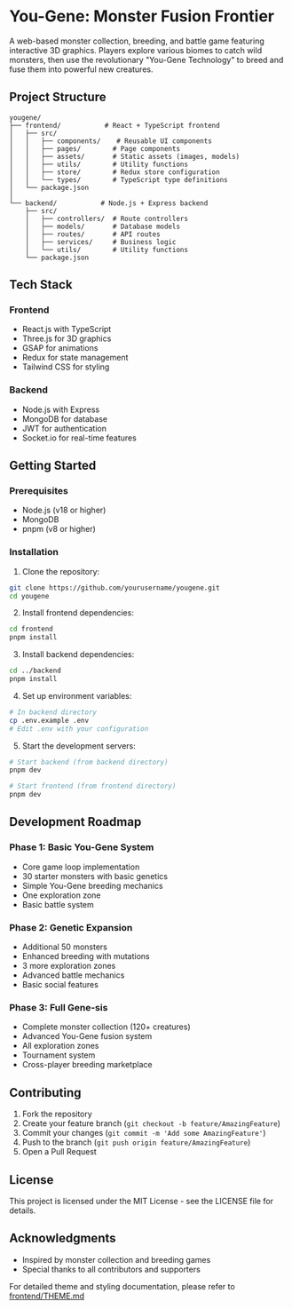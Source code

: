 # You-Gene: Monster Fusion Frontier

A web-based monster collection, breeding, and battle game featuring interactive 3D graphics. Players explore various biomes to catch wild monsters, then use the revolutionary "You-Gene Technology" to breed and fuse them into powerful new creatures.

## Project Structure

```
yougene/
├── frontend/           # React + TypeScript frontend
│   ├── src/
│   │   ├── components/    # Reusable UI components
│   │   ├── pages/        # Page components
│   │   ├── assets/       # Static assets (images, models)
│   │   ├── utils/        # Utility functions
│   │   ├── store/        # Redux store configuration
│   │   └── types/        # TypeScript type definitions
│   └── package.json
│
└── backend/           # Node.js + Express backend
    ├── src/
    │   ├── controllers/  # Route controllers
    │   ├── models/       # Database models
    │   ├── routes/       # API routes
    │   ├── services/     # Business logic
    │   └── utils/        # Utility functions
    └── package.json
```

## Tech Stack

### Frontend
- React.js with TypeScript
- Three.js for 3D graphics
- GSAP for animations
- Redux for state management
- Tailwind CSS for styling

### Backend
- Node.js with Express
- MongoDB for database
- JWT for authentication
- Socket.io for real-time features

## Getting Started

### Prerequisites
- Node.js (v18 or higher)
- MongoDB
- pnpm (v8 or higher)

### Installation

1. Clone the repository:
```bash
git clone https://github.com/yourusername/yougene.git
cd yougene
```

2. Install frontend dependencies:
```bash
cd frontend
pnpm install
```

3. Install backend dependencies:
```bash
cd ../backend
pnpm install
```

4. Set up environment variables:
```bash
# In backend directory
cp .env.example .env
# Edit .env with your configuration
```

5. Start the development servers:
```bash
# Start backend (from backend directory)
pnpm dev

# Start frontend (from frontend directory)
pnpm dev
```

## Development Roadmap

### Phase 1: Basic You-Gene System
- Core game loop implementation
- 30 starter monsters with basic genetics
- Simple You-Gene breeding mechanics
- One exploration zone
- Basic battle system

### Phase 2: Genetic Expansion
- Additional 50 monsters
- Enhanced breeding with mutations
- 3 more exploration zones
- Advanced battle mechanics
- Basic social features

### Phase 3: Full Gene-sis
- Complete monster collection (120+ creatures)
- Advanced You-Gene fusion system
- All exploration zones
- Tournament system
- Cross-player breeding marketplace

## Contributing

1. Fork the repository
2. Create your feature branch (`git checkout -b feature/AmazingFeature`)
3. Commit your changes (`git commit -m 'Add some AmazingFeature'`)
4. Push to the branch (`git push origin feature/AmazingFeature`)
5. Open a Pull Request

## License

This project is licensed under the MIT License - see the LICENSE file for details.

## Acknowledgments

- Inspired by monster collection and breeding games
- Special thanks to all contributors and supporters

For detailed theme and styling documentation, please refer to [frontend/THEME.md](frontend/THEME.md)
